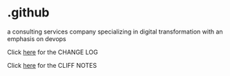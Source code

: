 # .github
a consulting services company specializing in digital transformation with an emphasis on devops 

Click [here](/CHANGELOG.md) for the CHANGE LOG

Click [here](/CLIFF_NOTES.md) for the CLIFF NOTES
